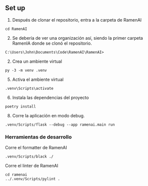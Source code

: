 ## Set up
1. Después de clonar el repositorio, entra a la carpeta de RamenAI
```
cd RamenAI
```
2. Se debería de ver una organización así, siendo la primer carpeta RamenIA donde se clonó el repositorio.
```
C:\Users\John\Documents\Code\RamenAI\RamenAI>
```
2. Crea un ambiente virtual
```
py -3 -m venv .venv
```
5. Activa el ambiente virtual
```
.venv\Scripts\activate
```
6. Instala las dependencias del proyecto
```
poetry install
```
8. Corre la aplicación en modo debug.
```
.venv/Scripts/flask --debug --app ramenai.main run
```
### Herramientas de desarrollo
Corre el formatter de RamenAI
```
.venv/Scripts/black ./
```
Corre el linter de RamenAI
```
cd ramenai
../.venv/Scripts/pylint .
```
